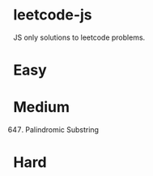 # leetcode-js
JS only solutions to leetcode problems.

# Easy

# Medium

647. Palindromic Substring

# Hard

